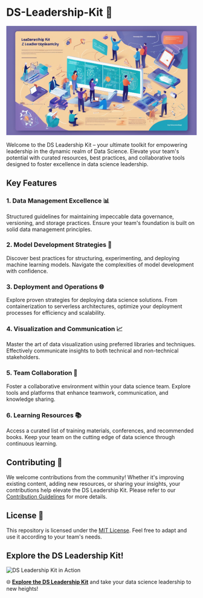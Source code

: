 # DS-Leadership-Kit 🚀

![Data Science Leadership Kit](./docs/images/ds-leadership-kit-banner.png)

Welcome to the DS Leadership Kit – your ultimate toolkit for empowering leadership in the dynamic realm of Data Science. Elevate your team's potential with curated resources, best practices, and collaborative tools designed to foster excellence in data science leadership.

## Key Features

### 1. Data Management Excellence 📊
Structured guidelines for maintaining impeccable data governance, versioning, and storage practices. Ensure your team's foundation is built on solid data management principles.

### 2. Model Development Strategies 🤖
Discover best practices for structuring, experimenting, and deploying machine learning models. Navigate the complexities of model development with confidence.

### 3. Deployment and Operations 🌐
Explore proven strategies for deploying data science solutions. From containerization to serverless architectures, optimize your deployment processes for efficiency and scalability.

### 4. Visualization and Communication 📈
Master the art of data visualization using preferred libraries and techniques. Effectively communicate insights to both technical and non-technical stakeholders.

### 5. Team Collaboration 🤝
Foster a collaborative environment within your data science team. Explore tools and platforms that enhance teamwork, communication, and knowledge sharing.

### 6. Learning Resources 📚
Access a curated list of training materials, conferences, and recommended books. Keep your team on the cutting edge of data science through continuous learning.

## Contributing 👥

We welcome contributions from the community! Whether it's improving existing content, adding new resources, or sharing your insights, your contributions help elevate the DS Leadership Kit. Please refer to our [Contribution Guidelines](CONTRIBUTING.md) for more details.

## License 📝

This repository is licensed under the [MIT License](LICENSE). Feel free to adapt and use it according to your team's needs.

## Explore the DS Leadership Kit!

![DS Leadership Kit in Action](./docs/images/ds-leadership-kit-preview.png)

🌐 **[Explore the DS Leadership Kit](#)** and take your data science leadership to new heights!
